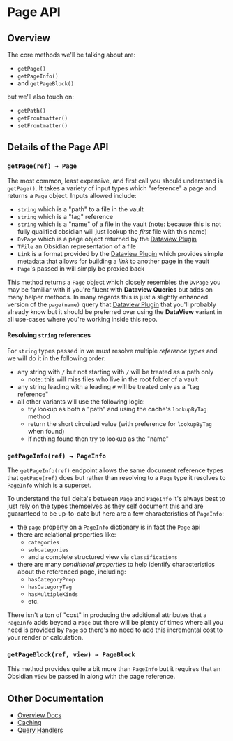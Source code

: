 
# Page API

## Overview

The core methods we'll be talking about are:

- `getPage()`
- `getPageInfo()`
- and `getPageBlock()`

but we'll also touch on:

- `getPath()`
- `getFrontmatter()`
- `setFrontmatter()`

## Details of the Page API

### `getPage(ref) → Page` 

The most common, least expensive, and first call you should understand is `getPage()`. It takes a variety of input types which "reference" a page and returns a `Page` object. Inputs allowed include:

- `string` which is a "path" to a file in the vault
- `string` which is a "tag" reference
- `string` which is a "name" of a file in the vault (note: because this is not fully qualified obsidian will just lookup the _first_ file with this name)
- `DvPage` which is a page object returned by the [Dataview Plugin](https://blacksmithgu.github.io/obsidian-dataview/)
- `TFile` an Obsidian representation of a file
- `Link` is a format provided by the [Dataview Plugin](https://blacksmithgu.github.io/obsidian-dataview/) which provides simple metadata that allows for building a _link_ to another page in the vault
- `Page`'s passed in will simply be proxied back

This method returns a `Page` object which closely resembles the `DvPage` you may be familiar with if you're fluent with **Dataview Queries** but adds on many helper methods. In many regards this is just a slightly enhanced version of the `page(name)` query that [Dataview Plugin](https://blacksmithgu.github.io/obsidian-dataview/) that you'll probably already know but it should be preferred over using the **DataView** variant in all use-cases where you're working inside this repo.

#### Resolving `string` references

For `string` types passed in we must resolve multiple _reference types_ and we will do it in the following order:

- any string with `/` but not starting with `/` will be treated as a path only
  - note: this will miss files who live in the root folder of a vault
- any string leading with a leading `#` will be treated only as a "tag reference"
- all other variants will use the following logic:
  - try lookup as both a "path" and using the cache's `lookupByTag` method
  - return the short circuited value (with preference for `lookupByTag` when found)
  - if nothing found then try to lookup as the "name"

### `getPageInfo(ref) → PageInfo`

The `getPageInfo(ref)` endpoint allows the same document reference types that `getPage(ref)` does but rather than resolving to a `Page` type it resolves to `PageInfo` which is a superset.

To understand the full delta's between `Page` and `PageInfo` it's always best to just rely on the types themselves as they self document this and are guaranteed to be up-to-date but here are a few characteristics of `PageInfo`:

- the `page` property on a `PageInfo` dictionary is in fact the `Page` api
- there are relational properties like:
  - `categories`
  - `subcategories`
  - and a complete structured view via `classifications`
- there are many _conditional properties_ to help identify characteristics about the referenced page, including:
  - `hasCategoryProp`
  - `hasCategoryTag`
  - `hasMultipleKinds`
  - etc.

There isn't a ton of "cost" in producing the additional attributes that a `PageInfo` adds beyond a `Page` but there will be plenty of times where all you need is provided by `Page` so there's no need to add this incremental cost to your render or calculation.

### `getPageBlock(ref, view) → PageBlock`

This method provides quite a bit more than `PageInfo` but it requires that an Obsidian `View` be passed in along with the page reference.

## Other Documentation

- [Overview Docs](../README.md)
- [Caching](./caching.md)
- [Query Handlers](./handlers.md)
